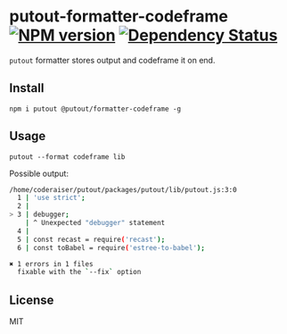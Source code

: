 # putout-formatter-codeframe [![NPM version][NPMIMGURL]][NPMURL] [![Dependency Status][DependencyStatusIMGURL]][DependencyStatusURL]

[NPMIMGURL]:                https://img.shields.io/npm/v/@putout/formatter-codeframe.svg?style=flat&longCache=true
[NPMURL]:                   https://npmjs.org/package/@putout/formatter-codeframe "npm"

[DependencyStatusURL]:      https://david-dm.org/coderaiser/putout?path=packages/formatter-codeframe
[DependencyStatusIMGURL]:   https://david-dm.org/coderaiser/putout.svg?path=packages/formatter-codeframe

`putout` formatter stores output and codeframe it on end.

## Install

```
npm i putout @putout/formatter-codeframe -g
```

## Usage

```
putout --format codeframe lib
```

Possible output:

```sh
/home/coderaiser/putout/packages/putout/lib/putout.js:3:0
  1 | 'use strict';
  2 |
> 3 | debugger;
    | ^ Unexpected "debugger" statement
  4 |
  5 | const recast = require('recast');
  6 | const toBabel = require('estree-to-babel');

✖ 1 errors in 1 files
  fixable with the `--fix` option
```

## License

MIT

